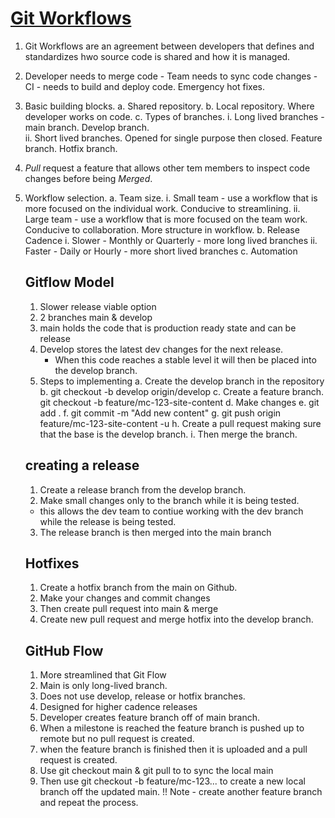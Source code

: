 # [Git Workflows](https://www.linkedin.com/learning/git-workflows/collaborating-more-effectively-with-git-using-workflows?autoplay=true)

1. Git Workflows are an agreement between developers that defines and standardizes hwo source code is shared and how it is managed.
2. Developer needs to merge code - Team needs to sync code changes - CI - needs to build and deploy code.  Emergency hot fixes.
3. Basic building blocks.
  a. Shared repository.
  b. Local repository.  Where developer works on code.
  c. Types of branches. 
      i. Long lived branches - main branch.  Develop branch.  
      ii. Short lived branches. Opened for single purpose then closed.  Feature branch. Hotfix branch. 
4. *Pull* request a feature that allows other tem members to inspect code changes before being *Merged*.
5. Workflow selection.
   a. Team size. 
      i. Small team - use a workflow that is more focused on the individual work. Conducive to streamlining.
      ii. Large team - use a workflow that is more focused on the team work. Conducive to collaboration. More structure in workflow.
   b. Release Cadence
      i. Slower - Monthly or Quarterly - more long lived branches
      ii. Faster - Daily or Hourly - more short lived branches
   c. Automation 

   ## Gitflow Model
   1. Slower release viable option
   2. 2 branches main & develop
   3. main holds the code that is production ready state and can be release
   4. Develop stores the latest dev changes for the next release.
      - When this code reaches a stable level it will then be placed into the develop branch.
   5. Steps to implementing
      a. Create the develop branch in the repository
      b. git checkout -b develop origin/develop
      c. Create a feature branch.   git checkout -b feature/mc-123-site-content
      d. Make changes
      e. git add .
      f. git commit -m "Add new content"
      g. git push origin feature/mc-123-site-content -u
      h. Create a pull request making sure that the base is the develop branch.
      i. Then merge the branch.

   ## creating a release
   1. Create a release branch from the develop branch.
   2. Make small changes only to the branch while it is being tested.
     - this allows the dev team to contiue working with the dev branch while the release is being tested.
   3. The release branch is then merged into the main branch

   ## Hotfixes
   1. Create a hotfix branch from the main on Github. 
   2. Make your changes and commit changes
   3. Then create pull request into main & merge
   4. Create new pull request and merge hotfix into the develop branch.

   ## GitHub Flow
   1. More streamlined that Git Flow
   2. Main is only long-lived branch.
   3. Does not use develop, release or hotfix branches.
   4. Designed for higher cadence releases
   5. Developer creates feature branch off of main branch.
   6. When a milestone is reached the feature branch is pushed up to remote but no pull request is created.
   7. when the feature branch is finished then it is uploaded and a pull request is created.
   8. Use git checkout main & git pull to to sync the local main
   9. Then use git checkout -b feature/mc-123... to create a new local branch off the updated main.
      !! Note - create another feature branch and repeat the process.